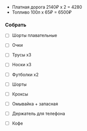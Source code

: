 
- Платная дорога 2140₽ x 2 = 4280
- Топливо 100л х 65₽ = 6500₽

### Собрать
- [ ] Шорты плавательные
- [ ] Очки

- [ ] Трусы х3
- [ ] Носки х3
- [ ] Футболки х2
- [ ] Шорты
- [ ] Кроксы

- [ ] Омывайка + запасная
- [ ] Держатель для телефона
- [ ] Кофе